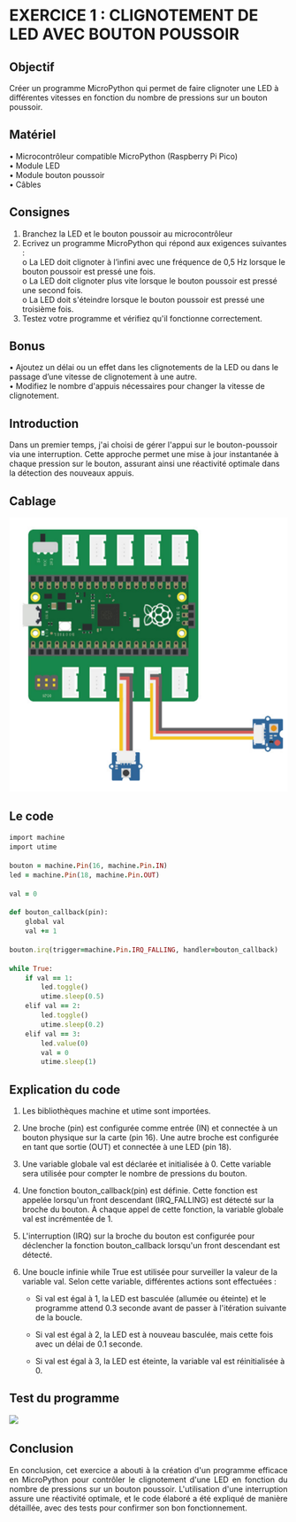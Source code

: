 # EXERCICE 1 : CLIGNOTEMENT DE LED AVEC BOUTON POUSSOIR 
## Objectif
Créer un programme MicroPython qui permet de faire clignoter une LED à différentes vitesses en 
fonction du nombre de pressions sur un bouton poussoir.
## Matériel
• Microcontrôleur compatible MicroPython (Raspberry Pi Pico)\
• Module LED\
• Module bouton poussoir\
• Câbles
## Consignes
1. Branchez la LED et le bouton poussoir au microcontrôleur 
2. Ecrivez un programme MicroPython qui répond aux exigences suivantes : \
o La LED doit clignoter à l’infini avec une fréquence de 0,5 Hz lorsque le bouton poussoir 
est pressé une fois.\
o La LED doit clignoter plus vite lorsque le bouton poussoir est pressé une second fois.\
o La LED doit s'éteindre lorsque le bouton poussoir est pressé une troisième fois.
3. Testez votre programme et vérifiez qu'il fonctionne correctement.
## Bonus
• Ajoutez un délai ou un effet dans les clignotements de la LED ou dans le passage d’une vitesse 
de clignotement à une autre.\
• Modifiez le nombre d'appuis nécessaires pour changer la vitesse de clignotement.
## Introduction
Dans un premier temps, j'ai choisi de gérer l'appui sur le bouton-poussoir via une interruption. Cette approche permet une mise à jour instantanée à chaque pression sur le bouton, assurant ainsi une réactivité optimale dans la détection des nouveaux appuis.
## Cablage
<p align="center">
<img src="https://github.com/hepl-decraye/smartcities/blob/main/images/gpio.png">
</p>

## Le code

```ruby
import machine
import utime

bouton = machine.Pin(16, machine.Pin.IN)
led = machine.Pin(18, machine.Pin.OUT)

val = 0

def bouton_callback(pin):
    global val
    val += 1

bouton.irq(trigger=machine.Pin.IRQ_FALLING, handler=bouton_callback)

while True:
    if val == 1:
        led.toggle()
        utime.sleep(0.5)
    elif val == 2:
        led.toggle()
        utime.sleep(0.2)
    elif val == 3:
        led.value(0)
        val = 0
        utime.sleep(1)
```
## Explication du code
1. Les bibliothèques machine et utime sont importées.
2. Une broche (pin) est configurée comme entrée (IN) et connectée à un bouton physique sur la carte (pin 16). Une autre broche est configurée en tant que sortie (OUT) et connectée à une LED (pin 18).
3. Une variable globale val est déclarée et initialisée à 0. Cette variable sera utilisée pour compter le nombre de pressions du bouton.
4. Une fonction bouton_callback(pin) est définie. Cette fonction est appelée lorsqu'un front descendant (IRQ_FALLING) est détecté sur la broche du bouton. À chaque appel de cette fonction, la variable globale val est incrémentée de 1.
5. L'interruption (IRQ) sur la broche du bouton est configurée pour déclencher la fonction bouton_callback lorsqu'un front descendant est détecté.
6. Une boucle infinie while True est utilisée pour surveiller la valeur de la variable val. Selon cette variable, différentes actions sont effectuées :

    * Si val est égal à 1, la LED est basculée (allumée ou éteinte) et le programme attend 0.3 seconde avant de passer à l'itération suivante de la boucle.

    * Si val est égal à 2, la LED est à nouveau basculée, mais cette fois avec un délai de 0.1 seconde.

    * Si val est égal à 3, la LED est éteinte, la variable val est réinitialisée à 0.
## Test du programme
![](https://github.com/hepl-decraye/smartcities/blob/main/gifled.gif)
## Conclusion
<p align="justify">
En conclusion, cet exercice a abouti à la création d'un programme efficace en MicroPython pour contrôler le clignotement d'une LED en fonction du nombre de pressions sur un bouton poussoir. L'utilisation d'une interruption assure une réactivité optimale, et le code élaboré a été expliqué de manière détaillée, avec des tests pour confirmer son bon fonctionnement.
</p>


